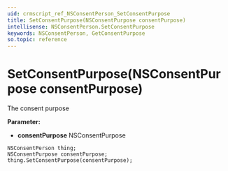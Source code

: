 ```yaml
---
uid: crmscript_ref_NSConsentPerson_SetConsentPurpose
title: SetConsentPurpose(NSConsentPurpose consentPurpose)
intellisense: NSConsentPerson.SetConsentPurpose
keywords: NSConsentPerson, GetConsentPurpose
so.topic: reference
---
```


# SetConsentPurpose(NSConsentPurpose consentPurpose)

The consent purpose

**Parameter:** 
* **consentPurpose** NSConsentPurpose

```crmscript
NSConsentPerson thing;
NSConsentPurpose consentPurpose;
thing.SetConsentPurpose(consentPurpose);
```

